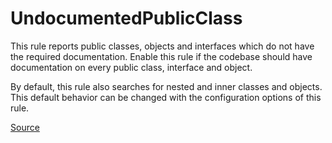 # UndocumentedPublicClass

This rule reports public classes, objects and interfaces which do not have the required documentation.
Enable this rule if the codebase should have documentation on every public class, interface and object.

By default, this rule also searches for nested and inner classes and objects. This default behavior can be changed
with the configuration options of this rule.


[Source](https://detekt.github.io/detekt/comments.html#undocumentedpublicclass)
